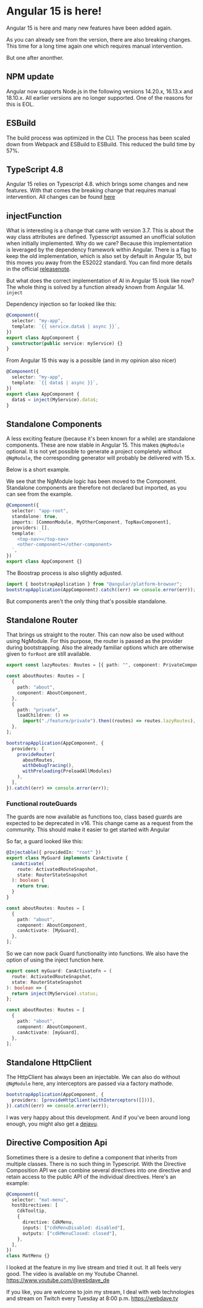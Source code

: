 # Angular 15 is here!

Angular 15 is here and many new features have been added again.

As you can already see from the version, there are also breaking changes.
This time for a long time again one which requires manual intervention.

But one after anonther.

## NPM update

Angular now supports Node.js in the following versions 14.20.x, 16.13.x and 18.10.x.
All earlier versions are no longer supported. One of the reasons for this is EOL.

## ESBuild

The build process was optimized in the CLI. The process has been scaled down from Webpack and ESBuild to ESBuild. This reduced the build time by 57%.

## TypeScript 4.8

Angular 15 relies on Typescript 4.8. which brings some changes and new features. With that comes the breaking change that requires manual intervention.
All changes can be found [here](https://www.typescriptlang.org/docs/handbook/release-notes/typescript-4-8.html)

## injectFunction

What is interesting is a change that came with version 3.7.
This is about the way class attributes are defined.
Typesscript assumed an unofficial solution when initially implemented. Why do we care?
Because this implementation is leveraged by the dependency framework within Angular. There is a flag to keep the old implementation, which is also set by default in Angular 15, but this moves you away from the ES2022 standard.
You can find more details in the official [releasenote](https://www.typescriptlang.org/docs/handbook/release-notes/typescript-3-7.html#the-usedefineforclassfields-flag-and-the-declare-property-modifier).

But what does the correct implementation of AI in Angular 15 look like now? The whole thing is solved by a function already known from Angular 14. `inject`

Dependency injection so far looked like this:

```ts
@Component({
  selector: "my-app",
  template: `{{ service.data$ | async }}`,
})
export class AppComponent {
  constructor(public service: myService) {}
}
```

From Angular 15 this way is a possible (and in my opinion also nicer)

```ts
@Component({
  selector: "my-app",
  template: `{{ data$ | async }}`,
})
export class AppComponent {
  data$ = inject(MyService).data$;
}
```

## Standalone Components

A less exciting feature (because it's been known for a while) are standalone components.
These are now stable in Angular 15.
This makes `@NgModule` optional. It is not yet possible to generate a project completely without `@NgModule`, the corresponding generator will probably be delivered with 15.x.

Below is a short example.

We see that the NgModule logic has been moved to the Component.
Standalone components are therefore not declared but imported, as you can see from the example.

```ts
@Component({
  selector: "app-root",
  standalone: true,
  imports: [CommonModule, MyOtherComponent, TopNavComponent],
  providers: [],
  template: `
    <top-nav></top-nav>
    <other-component></other-component>
  `,
})
export class AppComponent {}
```

The Boostrap process is also slightly adjusted.

```ts
import { bootstrapApplication } from "@angular/platform-browser";
bootstrapApplication(AppComponent).catch((err) => console.error(err));
```

But components aren't the only thing that's possible standalone.

## Standalone Router

That brings us straight to the router. This can now also be used without using NgModule.
For this purpose, the router is passed as the provider during bootstrapping.
Also the already familiar options which are otherwise given to `forRoot` are still available.

```ts
export const lazyRoutes: Routes = [{ path: "", component: PrivateComponent }];
```

```ts
const aboutRoutes: Routes = [
  {
    path: "about",
    component: AboutComponent,
  },
  {
    path: "private",
    loadChildren: () =>
      import("./feature/private").then((routes) => routes.lazyRoutes),
  },
];

bootstrapApplication(AppComponent, {
  providers: [
    provideRouter(
      aboutRoutes,
      withDebugTracing(),
      withPreloading(PreloadAllModules)
    ),
  ],
}).catch((err) => console.error(err));
```

### Functional routeGuards

The guards are now available as functions too, class based guards are expected to be deprecated in v16. This change came as a request from the community. This should make it easier to get started with Angular

So far, a guard looked like this:

```ts
@Injectable({ providedIn: "root" })
export class MyGuard implements CanActivate {
  canActivate(
    route: ActivatedRouteSnapshot,
    state: RouterStateSnapshot
  ): boolean {
    return true;
  }
}

const aboutRoutes: Routes = [
  {
    path: "about",
    component: AboutComponent,
    canActivate: [MyGuard],
  },
];
```

So we can now pack Guard functionality into functions. We also have the option of using the inject function here.

```ts
export const myGuard: CanActivateFn = (
  route: ActivatedRouteSnapshot,
  state: RouterStateSnapshot
): boolean => {
  return inject(MyService).status;
};

const aboutRoutes: Routes = [
  {
    path: "about",
    component: AboutComponent,
    canActivate: [myGuard],
  },
];
```

## Standalone HttpClient

The HttpClient has always been an injectable. We can also do without `@NgModule` here, any interceptors are passed via a factory mathode.

```ts
bootstrapApplication(AppComponent, {
  providers: [provideHttpClient(withInterceptors([]))],
}).catch((err) => console.error(err));
```

I was very happy about this development.
And if you've been around long enough, you might also get a [dejavu](https://github.com/web-dave/ng2lala/blob/17b4b55fb2b5fdb9b2977e5f47e0bc6f0dc0cd45/src/main.ts).

## Directive Composition Api

Sometimes there is a desire to define a component that inherits from multiple classes.
There is no such thing in Typescript.
With the Directive Composition API we can combine several directives into one directive and retain access to the public API of the individual directives.
Here's an example:

```ts
@Component({
  selector: "mat-menu",
  hostDirectives: [
    CdkTooltip,
    {
      directive: CdkMenu,
      inputs: ["cdkMenuDisabled: disabled"],
      outputs: ["cdkMenuClosed: closed"],
    },
  ],
})
class MatMenu {}
```

I looked at the feature in my live stream and tried it out.
It all feels very good. The video is available on my Youtube Channel. https://www.youtube.com/@webdave_de

If you like, you are welcome to join my stream, I deal with web technologies and stream on Twitch every Tuesday at 8:00 p.m. https://webdave.tv
